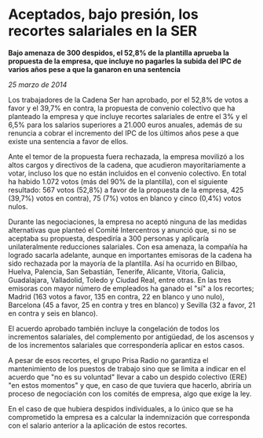 # Aceptados, bajo presión, los recortes salariales en la SER

**Bajo amenaza de 300 despidos, el 52,8% de la plantilla aprueba la propuesta de la empresa, que incluye no pagarles la subida del IPC de varios años pese a que la ganaron en una sentencia**

*25 marzo de 2014*

Los trabajadores de la Cadena Ser han aprobado, por el 52,8% de votos a favor y el 39,7% en contra, la propuesta de convenio colectivo que ha planteado la empresa y que incluye recortes salariales de entre el 3% y el 6,5% para los salarios superiores a 21.000 euros anuales, además de su renuncia a cobrar el incremento del IPC de los últimos años pese a que existe una sentencia a favor de ellos.

Ante el temor de la propuesta fuera rechazada, la empresa movilizó a los altos cargos y directivos de la cadena, que acudieron mayoritariamente a votar, incluso los que no están incluidos en el convenio colectivo. En total ha habido 1.072 votos (más del 90% de la plantilla), con el siguiente resultado: 567 votos (52,8%) a favor de la propuesta de la empresa, 425 (39,7%) votos en contra), 75 (7%) votos en blanco y cinco (0,4%) votos nulos.

Durante las negociaciones, la empresa no aceptó ninguna de las medidas alternativas que planteó el Comité Intercentros y anunció que, si no se aceptaba su propuesta, despediría a 300 personas y aplicaría unilateralmente reducciones salariales. Con esa amenaza, la compañía ha logrado sacarla adelante, aunque en importantes emisoras de la cadena ha sido rechazada por la mayoría de la plantilla. Así ha ocurrido en Bilbao, Huelva, Palencia, San Sebastián, Tenerife, Alicante, Vitoria, Galicia, Guadalajara, Valladolid, Toledo y Ciudad Real, entre otras. En las tres emisoras con mayor número de empleados ha ganado el "sí" a los recortes; Madrid (163 votos a favor, 135 en contra, 22 en blanco y uno nulo), Barcelona (45 a favor, 25 en contra y tres en blanco) y Sevilla (32 a favor, 21 en contra y seis en blanco).

El acuerdo aprobado también incluye la congelación de todos los incrementos salariales, del complemento por antigüedad, de los ascensos y de los incrementos salariales que correspondería aplicar en estos casos.

A pesar de esos recortes, el grupo Prisa Radio no garantiza el mantenimiento de los puestos de trabajo sino que se limita a indicar en el acuerdo que "no es su voluntad" llevar a cabo un despido colectivo (ERE) "en estos momentos" y que, en caso de que tuviera que hacerlo, abriría un proceso de negociación con los comités de empresa, algo que exige la ley.

En el caso de que hubiera despidos individuales, a lo único que se ha comprometido la empresa es a calcular la indemnización que corresponda con el salario anterior a la aplicación de estos recortes.

